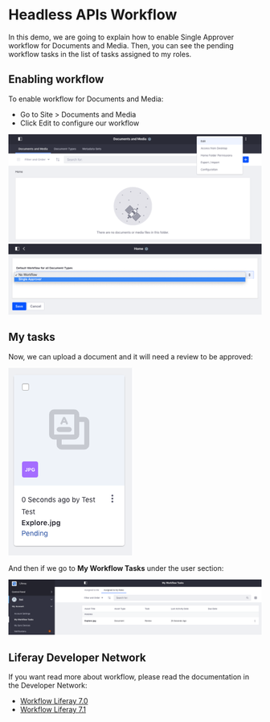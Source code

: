 # Headless APIs Workflow
In this demo, we are going to explain how to enable Single Approver workflow for Documents and Media. Then, you can see the pending workflow tasks in the list of tasks assigned to my roles.

## Enabling workflow
To enable workflow for Documents and Media: 

* Go to Site > Documents and Media
* Click Edit to configure our workflow

![Edit Workflow](img/edit-workflow-documents.png)
![Select Workflow](img/select-workflow-documents.png)

## My tasks
Now, we can upload a document and it will need a review to be approved:

![Upload document with Workflow](img/document-workflow.png)

And then if we go to **My Workflow Tasks** under the user section:

![My Workflow Tasks](img/my-workflow-tasks.png)


## Liferay Developer Network

If you want read more about workflow, please read the documentation in the Developer Network: 

* [Workflow Liferay 7.0](https://dev.liferay.com/es/discover/portal/-/knowledge_base/7-0/using-workflow)
* [Workflow Liferay 7.1](https://dev.liferay.com/es/discover/portal/-/knowledge_base/7-1/workflow)